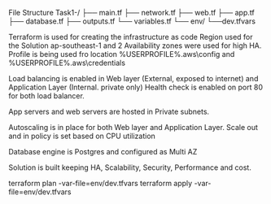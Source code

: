 File Structure
Task1-/
├── main.tf
├── network.tf
├── web.tf
├── app.tf
├── database.tf
├── outputs.tf
└── variables.tf
└── env/
    └──dev.tfvars

Terraform is used for creating the infrastructure as code
Region used for the Solution ap-southeast-1 and 2 Availability zones were used for high HA.
Profile is being used fro location %USERPROFILE%\.aws\config and %USERPROFILE%\.aws\credentials

Load balancing is enabled in Web layer (External, exposed to internet) and Application Layer (Internal. private only)
Health check is enabled on port 80 for both load balancer.

App servers and web servers are hosted in Private subnets.

Autoscaling is in place for both Web layer and Application Layer.
Scale out and in policy is set based on CPU utilization

Database engine is Postgres and configured as Multi AZ

Solution is built keeping HA, Scalability, Security, Performance and cost.


terraform plan -var-file=env/dev.tfvars
terraform apply -var-file=env/dev.tfvars
